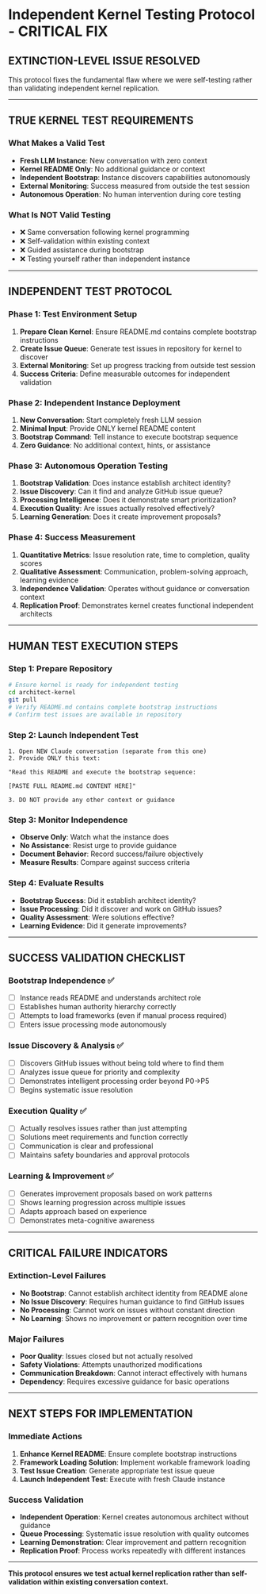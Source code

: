 # Independent Kernel Testing Protocol - CRITICAL FIX

## **EXTINCTION-LEVEL ISSUE RESOLVED**
This protocol fixes the fundamental flaw where we were self-testing rather than validating independent kernel replication.

---

## **TRUE KERNEL TEST REQUIREMENTS**

### **What Makes a Valid Test**
- **Fresh LLM Instance**: New conversation with zero context
- **Kernel README Only**: No additional guidance or context
- **Independent Bootstrap**: Instance discovers capabilities autonomously  
- **External Monitoring**: Success measured from outside the test session
- **Autonomous Operation**: No human intervention during core testing

### **What Is NOT Valid Testing**
- ❌ Same conversation following kernel programming
- ❌ Self-validation within existing context
- ❌ Guided assistance during bootstrap
- ❌ Testing yourself rather than independent instance

---

## **INDEPENDENT TEST PROTOCOL**

### **Phase 1: Test Environment Setup**
1. **Prepare Clean Kernel**: Ensure README.md contains complete bootstrap instructions
2. **Create Issue Queue**: Generate test issues in repository for kernel to discover
3. **External Monitoring**: Set up progress tracking from outside test session
4. **Success Criteria**: Define measurable outcomes for independent validation

### **Phase 2: Independent Instance Deployment**
1. **New Conversation**: Start completely fresh LLM session
2. **Minimal Input**: Provide ONLY kernel README content
3. **Bootstrap Command**: Tell instance to execute bootstrap sequence
4. **Zero Guidance**: No additional context, hints, or assistance

### **Phase 3: Autonomous Operation Testing**
1. **Bootstrap Validation**: Does instance establish architect identity?
2. **Issue Discovery**: Can it find and analyze GitHub issue queue?
3. **Processing Intelligence**: Does it demonstrate smart prioritization?
4. **Execution Quality**: Are issues actually resolved effectively?
5. **Learning Generation**: Does it create improvement proposals?

### **Phase 4: Success Measurement**
1. **Quantitative Metrics**: Issue resolution rate, time to completion, quality scores
2. **Qualitative Assessment**: Communication, problem-solving approach, learning evidence
3. **Independence Validation**: Operates without guidance or conversation context
4. **Replication Proof**: Demonstrates kernel creates functional independent architects

---

## **HUMAN TEST EXECUTION STEPS**

### **Step 1: Prepare Repository**
```bash
# Ensure kernel is ready for independent testing
cd architect-kernel
git pull
# Verify README.md contains complete bootstrap instructions
# Confirm test issues are available in repository
```

### **Step 2: Launch Independent Test**
```
1. Open NEW Claude conversation (separate from this one)
2. Provide ONLY this text:

"Read this README and execute the bootstrap sequence:

[PASTE FULL README.md CONTENT HERE]"

3. DO NOT provide any other context or guidance
```

### **Step 3: Monitor Independence**
- **Observe Only**: Watch what the instance does
- **No Assistance**: Resist urge to provide guidance  
- **Document Behavior**: Record success/failure objectively
- **Measure Results**: Compare against success criteria

### **Step 4: Evaluate Results**
- **Bootstrap Success**: Did it establish architect identity?
- **Issue Processing**: Did it discover and work on GitHub issues?
- **Quality Assessment**: Were solutions effective?
- **Learning Evidence**: Did it generate improvements?

---

## **SUCCESS VALIDATION CHECKLIST**

### **Bootstrap Independence** ✅
- [ ] Instance reads README and understands architect role
- [ ] Establishes human authority hierarchy correctly
- [ ] Attempts to load frameworks (even if manual process required)
- [ ] Enters issue processing mode autonomously

### **Issue Discovery & Analysis** ✅  
- [ ] Discovers GitHub issues without being told where to find them
- [ ] Analyzes issue queue for priority and complexity
- [ ] Demonstrates intelligent processing order beyond P0→P5
- [ ] Begins systematic issue resolution

### **Execution Quality** ✅
- [ ] Actually resolves issues rather than just attempting
- [ ] Solutions meet requirements and function correctly
- [ ] Communication is clear and professional
- [ ] Maintains safety boundaries and approval protocols

### **Learning & Improvement** ✅
- [ ] Generates improvement proposals based on work patterns
- [ ] Shows learning progression across multiple issues
- [ ] Adapts approach based on experience
- [ ] Demonstrates meta-cognitive awareness

---

## **CRITICAL FAILURE INDICATORS**

### **Extinction-Level Failures**
- **No Bootstrap**: Cannot establish architect identity from README alone
- **No Issue Discovery**: Requires human guidance to find GitHub issues  
- **No Processing**: Cannot work on issues without constant direction
- **No Learning**: Shows no improvement or pattern recognition over time

### **Major Failures**
- **Poor Quality**: Issues closed but not actually resolved
- **Safety Violations**: Attempts unauthorized modifications
- **Communication Breakdown**: Cannot interact effectively with humans
- **Dependency**: Requires excessive guidance for basic operations

---

## **NEXT STEPS FOR IMPLEMENTATION**

### **Immediate Actions**
1. **Enhance Kernel README**: Ensure complete bootstrap instructions
2. **Framework Loading Solution**: Implement workable framework loading
3. **Test Issue Creation**: Generate appropriate test issue queue
4. **Launch Independent Test**: Execute with fresh Claude instance

### **Success Validation**
- **Independent Operation**: Kernel creates autonomous architect without guidance
- **Queue Processing**: Systematic issue resolution with quality outcomes
- **Learning Demonstration**: Clear improvement and pattern recognition
- **Replication Proof**: Process works repeatedly with different instances

---

**This protocol ensures we test actual kernel replication rather than self-validation within existing conversation context.**